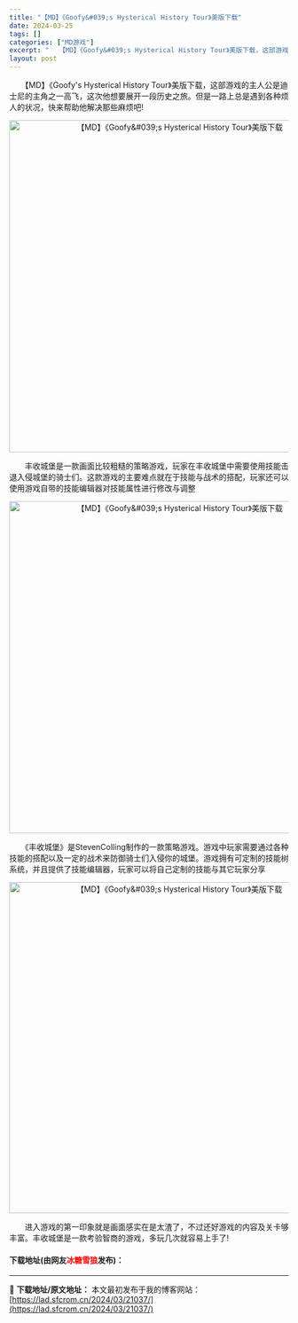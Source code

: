 ```yaml
---
title: "【MD】《Goofy&#039;s Hysterical History Tour》美版下载"
date: 2024-03-25
tags: []
categories: ["MD游戏"]
excerpt: "　　【MD】《Goofy&#039;s Hysterical History Tour》美版下载，这部游戏的主人公是迪士尼的主角之一高飞，这次他想要展开一段历史之旅。但是一路上总是遇到各种烦人的状况，快来帮助他解决那些麻烦吧! 　　丰收城堡是一款画面比较粗糙的策略游戏，玩家在丰收城堡中需要使用技能击退&hellip;"
layout: post
---
```


 <p>　　【MD】《Goofy&#39;s Hysterical History Tour》美版下载，这部游戏的主人公是迪士尼的主角之一高飞，这次他想要展开一段历史之旅。但是一路上总是遇到各种烦人的状况，快来帮助他解决那些麻烦吧!</p> <p align="center"><img align="" border="0" src="https://lad.sfcrom.cn/wp-content/uploads/2024/03/20240325_66010a99d154b.png" width="599" alt="【MD】《Goofy&amp;#039;s Hysterical History Tour》美版下载" /></p> <p>　　丰收城堡是一款画面比较粗糙的策略游戏，玩家在丰收城堡中需要使用技能击退入侵城堡的骑士们。这款游戏的主要难点就在于技能与战术的搭配，玩家还可以使用游戏自带的技能编辑器对技能属性进行修改与调整</p> <p align="center"><img align="" border="0" src="https://lad.sfcrom.cn/wp-content/uploads/2024/03/20240325_66010a9a8b97f.png" width="599" alt="【MD】《Goofy&amp;#039;s Hysterical History Tour》美版下载" /></p> <p>　　《丰收城堡》是StevenColling制作的一款策略游戏。游戏中玩家需要通过各种技能的搭配以及一定的战术来防御骑士们入侵你的城堡。游戏拥有可定制的技能树系统，并且提供了技能编辑器，玩家可以将自己定制的技能与其它玩家分享</p> <p align="center"><img align="" border="0" src="https://lad.sfcrom.cn/wp-content/uploads/2024/03/20240325_66010a9b5194a.png" width="597" alt="【MD】《Goofy&amp;#039;s Hysterical History Tour》美版下载" /></p> <p>　　进入游戏的第一印象就是画面感实在是太渣了，不过还好游戏的内容及关卡够丰富。丰收城堡是一款考验智商的游戏，多玩几次就容易上手了!</p> <p><h4>下载地址(由网友<font color="red">冰糖雪狼</font>发布)：</h4></p> 

---
📖 **下载地址/原文地址：** 本文最初发布于我的博客网站：[https://lad.sfcrom.cn/2024/03/21037/](https://lad.sfcrom.cn/2024/03/21037/)

